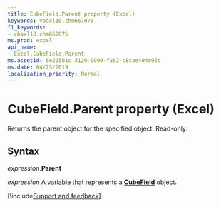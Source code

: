 ```yaml
---
title: CubeField.Parent property (Excel)
keywords: vbaxl10.chm667075
f1_keywords:
- vbaxl10.chm667075
ms.prod: excel
api_name:
- Excel.CubeField.Parent
ms.assetid: 6e225b1c-3129-0999-f262-c8cae404e95c
ms.date: 04/23/2019
localization_priority: Normal
---
```



# CubeField.Parent property (Excel)

Returns the parent object for the specified object. Read-only.


## Syntax

_expression_.**Parent**

_expression_ A variable that represents a **[CubeField](Excel.CubeField.md)** object.




[!include[Support and feedback](~/includes/feedback-boilerplate.md)]